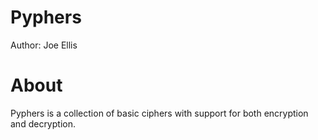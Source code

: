 Pyphers
=======

Author: Joe Ellis

About
=====

Pyphers is a collection of basic ciphers with support for both encryption and decryption.

